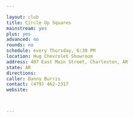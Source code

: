 ```yaml
---

layout: club
title: Circle Up Squares
mainstream: yes
plus: yes
advanced: no
rounds: no
schedule: every Thursday, 6:30 PM
location: Hug Chevrolet Showroom
address: 407 East Main Street, Charleston, AR
state: AR
directions: 
caller: Danny Burris
contact: (479) 462-2317
website: 



---
```


